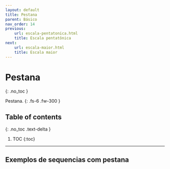 ```yaml
---
layout: default
title: Pestana
parent: Básico
nav_order: 14
previous:
    url: escala-pentatonica.html
    title: Escala pentatônica
next:
    url: escala-maior.html
    title: Escala maior
---
```


# Pestana
{: .no_toc }

Pestana.
{: .fs-6 .fw-300 }

## Table of contents
{: .no_toc .text-delta }

1. TOC
{:toc}

---

## Exemplos de sequencias com pestana
